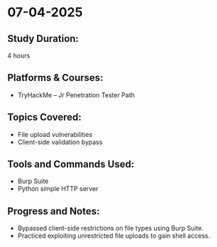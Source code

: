 # 07-04-2025

## Study Duration:
4 hours

## Platforms & Courses:
- TryHackMe – Jr Penetration Tester Path

## Topics Covered:
- File upload vulnerabilities
- Client-side validation bypass

## Tools and Commands Used:
- Burp Suite
- Python simple HTTP server

## Progress and Notes:
- Bypassed client-side restrictions on file types using Burp Suite.
- Practiced exploiting unrestricted file uploads to gain shell access.
